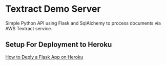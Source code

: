 # Textract Demo Server

Simple Python API using Flask and SqlAlchemy to process documents via AWS Textract service.

## Setup For Deployment to Heroku

[How to Deply a Flask App on Heroku](https://dev.to/techparida/how-to-deploy-a-flask-app-on-heroku-heb)

